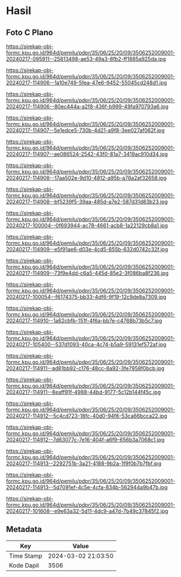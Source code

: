 # Hasil

## Foto C Plano

https://sirekap-obj-formc.kpu.go.id/964d/pemilu/pdpr/35/06/25/20/09/3506252009001-20240217-095911--25813498-ae53-49a3-8fb2-ff1885a925da.jpg

https://sirekap-obj-formc.kpu.go.id/964d/pemilu/pdpr/35/06/25/20/09/3506252009001-20240217-114906--1a10e749-5fea-47e6-9452-55045cd248d1.jpg

https://sirekap-obj-formc.kpu.go.id/964d/pemilu/pdpr/35/06/25/20/09/3506252009001-20240217-114906--80ec444a-a2f8-436f-b999-49fa970793a6.jpg

https://sirekap-obj-formc.kpu.go.id/964d/pemilu/pdpr/35/06/25/20/09/3506252009001-20240217-114907--5e1edce5-730b-4d21-a9f8-3ee027af062f.jpg

https://sirekap-obj-formc.kpu.go.id/964d/pemilu/pdpr/35/06/25/20/09/3506252009001-20240217-114907--ae086524-2542-43f0-81a7-3419ac910d34.jpg

https://sirekap-obj-formc.kpu.go.id/964d/pemilu/pdpr/35/06/25/20/09/3506252009001-20240217-114908--17aa502e-9d10-4812-a95b-a78a2af32658.jpg

https://sirekap-obj-formc.kpu.go.id/964d/pemilu/pdpr/35/06/25/20/09/3506252009001-20240217-114908--bf5239f5-39aa-485d-a7e2-587d31d83b23.jpg

https://sirekap-obj-formc.kpu.go.id/964d/pemilu/pdpr/35/06/25/20/09/3506252009001-20240217-100004--0f693944-ac78-4661-acb8-1a22129cb8a1.jpg

https://sirekap-obj-formc.kpu.go.id/964d/pemilu/pdpr/35/06/25/20/09/3506252009001-20240217-114909--e5f91ae6-d03e-4cd5-855b-632d0742c32f.jpg

https://sirekap-obj-formc.kpu.go.id/964d/pemilu/pdpr/35/06/25/20/09/3506252009001-20240217-114909--73f9e4dd-c6a5-445d-85e2-3f086ba8f236.jpg

https://sirekap-obj-formc.kpu.go.id/964d/pemilu/pdpr/35/06/25/20/09/3506252009001-20240217-100054--f6174375-bb33-4df6-9f19-12c9de8a7309.jpg

https://sirekap-obj-formc.kpu.go.id/964d/pemilu/pdpr/35/06/25/20/09/3506252009001-20240217-114910--1a62cbfb-151f-4f6a-bb7e-c4768b73b5c7.jpg

https://sirekap-obj-formc.kpu.go.id/964d/pemilu/pdpr/35/06/25/20/09/3506252009001-20240217-105400--537d1093-40ca-4c74-b5a9-59131ef572af.jpg

https://sirekap-obj-formc.kpu.go.id/964d/pemilu/pdpr/35/06/25/20/09/3506252009001-20240217-114911--ad81bb92-c176-48cc-8a92-3fe7958f0bcb.jpg

https://sirekap-obj-formc.kpu.go.id/964d/pemilu/pdpr/35/06/25/20/09/3506252009001-20240217-114911--8eaff91f-4988-44bd-9177-5c12b144f45c.jpg

https://sirekap-obj-formc.kpu.go.id/964d/pemilu/pdpr/35/06/25/20/09/3506252009001-20240217-114912--5c4cd723-18fc-40d0-94f6-53ca66bcca22.jpg

https://sirekap-obj-formc.kpu.go.id/964d/pemilu/pdpr/35/06/25/20/09/3506252009001-20240217-114912--7d63077c-7e16-404f-a6f9-656b3a7068c1.jpg

https://sirekap-obj-formc.kpu.go.id/964d/pemilu/pdpr/35/06/25/20/09/3506252009001-20240217-114913--2292751b-3a21-4188-9b2a-1f9f0b7b7fbf.jpg

https://sirekap-obj-formc.kpu.go.id/964d/pemilu/pdpr/35/06/25/20/09/3506252009001-20240217-114913--5d7091ef-4c5e-4cfa-834b-562944a9b47b.jpg

https://sirekap-obj-formc.kpu.go.id/964d/pemilu/pdpr/35/06/25/20/09/3506252009001-20240217-101608--e9e63a32-5d11-4dc9-a47d-7b49c37845f2.jpg


## Metadata

| Key        | Value               |
| ---------- | ------------------- |
| Time Stamp | 2024-03-02 21:03:50 |
| Kode Dapil | 3506                |




